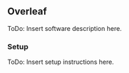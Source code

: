 ## Overleaf
ToDo: Insert software description here.

### Setup
ToDo: Insert setup instructions here.
